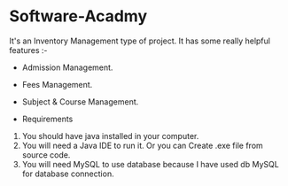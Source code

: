 # Software-Acadmy

It's an Inventory Management type of project. 
It has some really helpful features :-

* Admission Management.
* Fees Management.
* Subject & Course Management.

* Requirements 
1) You should have java installed in your computer.
2) You will need a Java IDE to run it. Or you can 
   Create .exe file from source code.
3) You will need MySQL to use database because
   I have used db MySQL for database connection.

